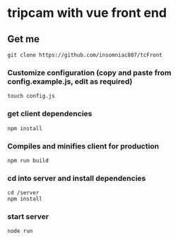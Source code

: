 # tripcam with vue front end

## Get me
```
git clone https://github.com/insomniac807/tcFront
```

### Customize configuration (copy and paste from config.example.js, edit as required)
```
touch config.js
```

### get client dependencies
```
npm install
```

### Compiles and minifies client for production
```
npm run build
```

### cd into server and install dependencies
```
cd /server
npm install
```

### start server
```
node run
```

